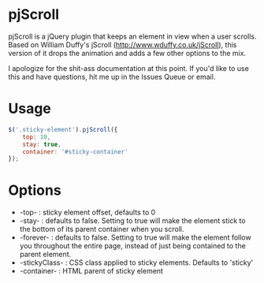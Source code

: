 pjScroll
========

pjScroll is a jQuery plugin that keeps an element in view when a user scrolls. Based on William Duffy's jScroll (http://www.wduffy.co.uk/jScroll), this version of it drops the animation and adds a few other options to the mix.

I apologize for the shit-ass documentation at this point. If you'd like to use this and have questions, hit me up in the Issues Queue or email.


Usage
======
```javascript
$('.sticky-element').pjScroll({
    top: 10,
    stay: true,
    container: '#sticky-container'
});
```

Options
=======

* -top- : sticky element offset, defaults to 0	
* -stay- : defaults to false. Setting to true will make the element stick to the bottom of its parent container when you scroll. 
* -forever- : defaults to false. Setting to true will make the element follow you throughout the entire page, instead of just being contained to the parent element. 
* -stickyClass- : CSS class applied to sticky elements. Defaults to	'sticky'
* -container-	: HTML parent of sticky element

